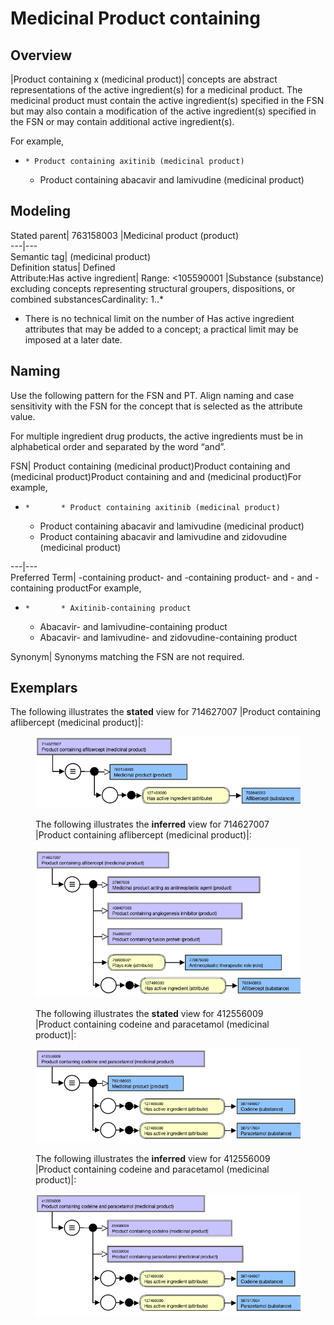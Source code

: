 # Medicinal Product containing

## Overview

|Product containing x (medicinal product)| concepts are abstract representations of the active ingredient(s) for a medicinal product. The medicinal product must contain the active ingredient(s) specified in the FSN but may also contain a modification of the active ingredient(s) specified in the FSN or may contain additional active ingredient(s).

For example,

  *     * Product containing axitinib (medicinal product)
    * Product containing abacavir and lamivudine (medicinal product) 

## Modeling

Stated parent| 763158003 |Medicinal product (product)  
---|---  
Semantic tag| (medicinal product)  
Definition status| Defined  
Attribute:Has active ingredient| Range: <105590001 |Substance (substance) excluding concepts representing structural groupers, dispositions, or combined substancesCardinality: 1..* 

  * There is no technical limit on the number of Has active ingredient attributes that may be added to a concept; a practical limit may be imposed at a later date.  

  
  
## Naming

Use the following pattern for the FSN and PT. Align naming and case sensitivity with the FSN for the concept that is selected as the attribute value. 

For multiple ingredient drug products, the active ingredients must be in alphabetical order and separated by the word “and”.

FSN| Product containing <Active ingredient FSN> (medicinal product)Product containing <Active ingredient FSN> and <Active ingredient FSN> (medicinal product)Product containing <Active ingredient FSN> and <Active ingredient FSN> and <Active ingredient FSN tag> (medicinal product)For example,

  *     *       * Product containing axitinib (medicinal product)
      * Product containing abacavir and lamivudine (medicinal product)
      * Product containing abacavir and lamivudine and zidovudine (medicinal product)

  
---|---  
Preferred Term| <Active ingredient PT>-containing product<Active ingredient PT>\- and <Active ingredient PT>-containing product<Active ingredient PT>\-  and <Active ingredient PT>\-  and <Active ingredient PT>-containing productFor example,

  *     *       * Axitinib-containing product
      * Abacavir- and lamivudine-containing product
      * Abacavir- and lamivudine- and zidovudine-containing product

  
Synonym| Synonyms matching the FSN are not required.  
  
## Exemplars

The following illustrates the **stated** view for 714627007 |Product containing aflibercept (medicinal product)|:

<figure><img src="images/174690635.png" alt="" title=""><figcaption><p>The following illustrates the <strong>inferred</strong> view for 714627007 |Product containing aflibercept (medicinal product)|:</p></figcaption></figure>

<figure><img src="images/174690629.png" alt="" title=""><figcaption><p>The following illustrates the <strong>stated</strong> view for 412556009 |Product containing codeine and paracetamol (medicinal product)|:</p></figcaption></figure>

<figure><img src="images/174690631.png" alt="" title=""><figcaption><p>The following illustrates the <strong>inferred</strong> view for 412556009 |Product containing codeine and paracetamol (medicinal product)|:</p></figcaption></figure>

  

<figure><img src="images/174690630.png" alt="" title=""></figure>
